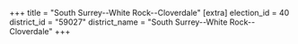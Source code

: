+++
title = "South Surrey--White Rock--Cloverdale"
[extra]
election_id = 40
district_id = "59027"
district_name = "South Surrey--White Rock--Cloverdale"
+++

